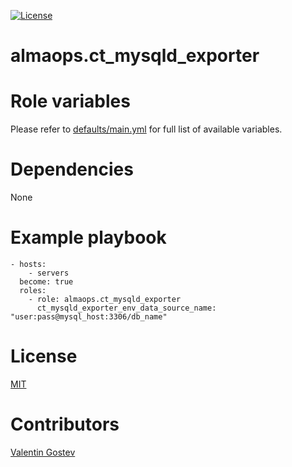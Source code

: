 [![License](https://img.shields.io/badge/license-MIT%20License-brightgreen.svg)](./LICENSE)

# almaops.ct_mysqld_exporter

# Role variables
Please refer to [defaults/main.yml](./defaults/main.yml) for full list of available variables. 

# Dependencies
None

# Example playbook
```
- hosts:
    - servers
  become: true
  roles:
    - role: almaops.ct_mysqld_exporter
      ct_mysqld_exporter_env_data_source_name: "user:pass@mysql_host:3306/db_name"
```

# License
[MIT](./LICENSE)

# Contributors
[Valentin Gostev](https://github.com/ussrlongbow)
